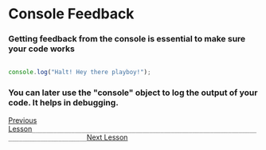 # Console Feedback

### Getting feedback from the console is essential to make sure your code works

```javascript

console.log("Halt! Hey there playboy!");

```

### You can later use the "console" object to log the output of your code. It helps in debugging.

[Previous Lesson](./js-tutorials/03-script-in-html.md)`_____________________________________________________________________________________`[Next Lesson](./js-tutorials/05-variables.md)